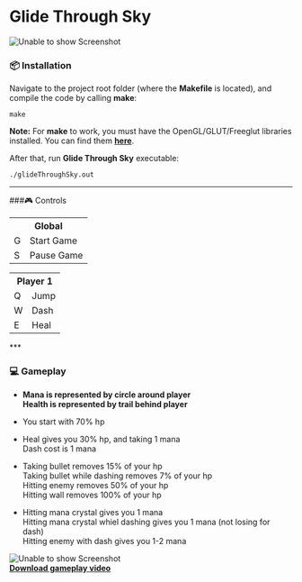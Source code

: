 # Glide Through Sky

![Unable to show Screenshot](https://github.com/MATF-RG16/RG16-029-glide-through-sky/blob/master/screenshots/screenshot006.png?raw=true)

### :package: Installation
Navigate to the project root folder (where the **Makefile** is located), and compile the code by calling **make**:
```
make
```
**Note:** For **make** to work, you must have the OpenGL/GLUT/Freeglut libraries installed.
You can find them **[here](https://www.opengl.org/resources/libraries/glut/)**.

After that, run **Glide Through Sky** executable:

```
./glideThroughSky.out
```

***
###:video_game: Controls

<table>
  <tr>
    <th colspan="2">Global</th>
  </tr>
  <tr>
    <td>G</td><td>Start Game</td>
  </tr>
  <tr>
    <td>S</td><td>Pause Game</td>
  </tr>
</table>

<table>
  <tr>
    <th colspan="2">Player 1</th>
  </tr>
  <tr>
    <td>Q</td><td>Jump</td>
  </tr>  
  <tr>
    <td>W</td><td>Dash</td>
  </tr>
  <tr>
    <td>E</td><td>Heal</td>
  </tr>
</table>
***

### :computer: Gameplay
* __Mana is represented by circle around player__  
__Health is represented by trail behind player__
  
* You start with 70% hp  

* Heal gives you 30% hp, and taking 1 mana  
Dash cost is 1 mana

* Taking bullet removes 15% of your hp  
Taking bullet while dashing removes 7% of your hp  
Hitting enemy removes 50% of your hp  
Hitting wall removes 100% of your hp

* Hitting mana crystal gives you 1 mana  
Hitting mana crystal whiel dashing gives you 1 mana (not losing for dash)  
Hitting enemy with dash gives you 1-2 mana

![Unable to show Screenshot](https://github.com/MATF-RG16/RG16-029-glide-through-sky/blob/master/screenshots/screenshot007.gif?raw=true)  
[**Download gameplay video**](https://github.com/MATF-RG16/RG16-029-glide-through-sky/blob/master/screenshots/Gameplay.mp4?raw=true)

